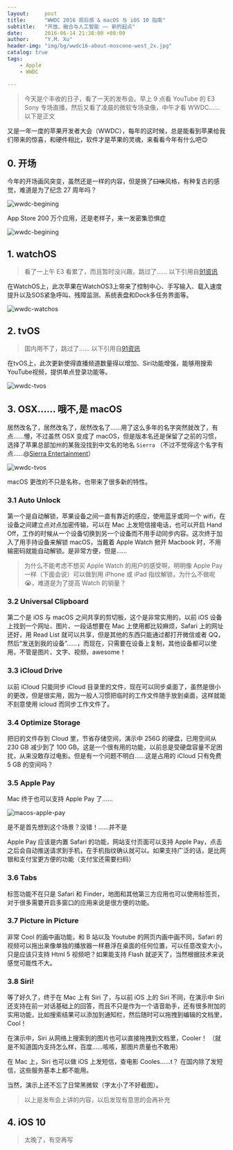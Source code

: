 ```yaml
---
layout:     post
title:      "WWDC 2016 观后感 & macOS 与 iOS 10 指南"
subtitle:   "开放、融合与人工智能 —— 新的起点"
date:       2016-06-14 21:38:00 +08:00
author:     "Y.M. Xu"
header-img: "img/bg/wwdc16-about-moscone-west_2x.jpg"
catalog: true
tags:
    - Apple
    - WWDC

---
```

>今天是个丰收的日子，看了一天的发布会。早上 9 点看 YouTube 的 E3 Sony 专场直播，然后又看了凌晨的微软专场录像，中午才看 WWDC…… 以下是正文

又是一年一度的苹果开发者大会（WWDC），每年的这时候，总是能看到苹果给我们带来的惊喜，和硬件相比，软件才是苹果的灵魂，来看看今年有什么吧😊

## 0. 开场

今年的开场画风突变，虽然还是一样的内容，但是换了<del>口味</del>风格，有种复古的感觉，难道是为了纪念 27 周年吗？

![wwdc-begining](/img/post/2016-06-14-wwdc/wwdc-begining-01.png)

App Store 200 万个应用，还是老样子，来一发密集恐惧症 

![wwdc-begining](/img/post/2016-06-14-wwdc/wwdc-begining-02.png)


## 1. watchOS

>看了一上午 E3 看累了，而且暂时没兴趣，跳过了…… 以下引用自[91资讯](http://news.91.com/apple/1606/21951588.html?from=wwdc-pctime)

在WatchOS上，此次苹果在WatchOS3上带来了控制中心、手写输入、载入速度提升以及SOS紧急呼叫、残障监测、系统表盘和Dock多任务界面等。

![wwdc-watchos](/img/post/2016-06-14-wwdc/wwdc-watchos-01.png)


## 2. tvOS

>国内用不了，跳过了…… 以下引用自[91资讯](http://news.91.com/apple/1606/21951588.html?from=wwdc-pctime)

在tvOS上，此次更新使得直播频道数量得以增加、Siri功能增强，能够用搜索YouTube视频，提供单点登录功能等。

![wwdc-tvos](/img/post/2016-06-14-wwdc/wwdc-tvos-01.png)


## 3. OSX…… 哦不,是 macOS

居然改名了，居然改名了，居然改名了……用了这么多年的名字突然就改了，有点……懵，不过虽然 OSX 变成了 macOS，但是版本名还是保留了之前的习惯，选择了苹果总部加州的某我没找到中文名的地名 `Sierra` （不过不觉得这个名字有点……@[Sierra Entertainment](http://www.sierra.com)）

![wwdc-tvos](/img/post/2016-06-14-wwdc/wwdc-tvos-01.png)

macOS 更改的不只是名称，也带来了很多新的特性。

### 3.1 Auto Unlock

第一个是自动解锁，苹果设备之间一直有靠近的感应，使用蓝牙或同一个 wifi，在设备之间建立点对点加密传输，可以在 Mac 上发短信接电话，也可以开启 Hand Off，工作的时候从一个设备切换到另一个设备而不用手动同步内容。这次终于加入了用手持设备来解锁 macOS，当戴着 Apple Watch 掀开 Macbook 时，不用输密码就能自动解锁。是非常方便，但是……

>为什么不能考虑不想买 Apple Watch 的用户的感受啊，明明像 Apple Pay 一样（下面会说）可以做到用 iPhone 或 iPad 指纹解锁，为什么不做呢😭，难道是为了提高 Watch 的销量？

### 3.2 Universal Clipboard

第二个是 iOS 与 macOS 之间共享的剪切板，这个是非常实用的，以前 iOS 设备上找到一个网址、图片、一段话想要在 Mac 上使用都比较麻烦，Safari 上的网址还好，用 Read List 就可以共享，但是其他的东西只能通过都打开微信或者 QQ，然后“发送到我的设备”……，而现在，只需要在设备上复制，其他设备都可以使用，不管是图片、文字、视频，awesome！

### 3.3 iCloud Drive

以前 iCloud 只能同步 iCloud 目录里的文件，现在可以同步桌面了，虽然是很小的更改，但是很实用，因为一般人习惯把临时的工作文件随手放到桌面，这样就能不刻意使用 icloud 而同步工作文件了。

### 3.4 Optimize Storage

把旧的文件存到 Cloud 里，节省存储空间，演示中 256G 的硬盘，已用空间从 230 GB 减少到了 100 GB。这是一个很有用的功能，以前总是受硬盘容量不足困扰，从来没敢存过电影。但是有一个问题不明白……这是占用的 iCloud 只有免费 5 GB 的空间吗？

### 3.5 Apple Pay

Mac 终于也可以支持 Apple Pay 了……

![macos-apple-pay](/img/post/2016-06-14-wwdc/wwdc-macos-apple-pay.png)

是不是首先想到这个场景？没错！……并不是

Apple Pay 应该是内置 Safari 的功能，网站支付页面可以支持 Apple Pay，点击之后会自动推送请求到手机，在手机指纹确认就可以。如果支持广泛的话，是比网银和支付宝更方便的功能（支付宝还需要扫码）

### 3.6 Tabs

标签功能不在只是 Safari 和 Finder，地图和其他第三方应用也可以使用标签页，对于很多需要开启多窗口的应用来说是很方便的功能。

### 3.7 Picture in Picture

非常 Cool 的画中画功能，和 B 站以及 Youtube 的网页内画中画不同，Safari 的视频可以拖出来像单独的播放器一样悬浮在桌面的任何位置，可以任意改变大小，只是应该只支持 Html 5 视频吧？如果能支持 Flash 就逆天了，当然根据技术来说感觉可能性不大。

### 3.8 Siri!

等了好久了，终于在 Mac 上有 Siri 了，与以前 iOS 上的 Siri 不同，在演示中 Siri 还支持在前一对话基础上的回答，而且不只是作为一个语音助手，还有很多附加的实用功能，比如搜索结果可以添加到通知栏，然后随时可以拖拽到编辑的文档里，Cool！

在演示中，Siri 从网络上搜索到的图片也可以直接拖拽到文档里，Cooler！ （就是不知道国内支持怎么样，百度……咳咳，那图片质量也不敢用）

在 Mac 上，Siri 也可以做 iOS 上发短信，查电影 Cooles……t？ 在国内除了发短信，这些服务基本上都不能用。

当然，演示上还不忘了日常黑微软（字太小了不好截图）。

>以上是发布会上讲的内容，以后发现有意思的会再补充

## 4. iOS 10

>太晚了，有空再写








